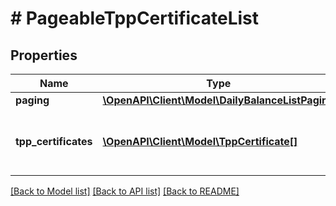 # # PageableTppCertificateList

## Properties

Name | Type | Description | Notes
------------ | ------------- | ------------- | -------------
**paging** | [**\OpenAPI\Client\Model\DailyBalanceListPaging**](DailyBalanceListPaging.md) |  |
**tpp_certificates** | [**\OpenAPI\Client\Model\TppCertificate[]**](TppCertificate.md) | List of certificates&lt;br/&gt; &lt;strong&gt;Type:&lt;/strong&gt; TppCertificate |

[[Back to Model list]](../../README.md#models) [[Back to API list]](../../README.md#endpoints) [[Back to README]](../../README.md)
